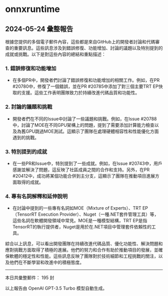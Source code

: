 # onnxruntime

## 2024-05-24 彙整報告

根據您提供的多個電子郵件內容，這些都是來自GitHub上的開發者討論和代碼審查的重要訊息。這些訊息涉及到錯誤修復、功能增加、討論的議題以及特別提到的成就或挑戰。以下是對這些內容的總結和重點描述：



### 1. 錯誤修復和功能增加

- 在多個PR中，開發者們討論了錯誤修復和功能增加的相關工作。例如，在PR #20780中，修復了一個錯誤，並在PR #20785中添加了對三個主要TRT EP快取的支援。這些工作表明團隊致力於持續改進代碼品質和功能性。



### 2. 討論的議題和挑戰

- 開發者們在不同的Issue中討論了一些議題和挑戰。例如，在Issue #20788中，討論了MOE在不同GPU架構上的問題，提到了需要添加計算能力檢查以及為舊GPU跳過MOE測試。這顯示了團隊在處理硬體相容性和性能優化方面遇到的挑戰。



### 3. 特別提到的成就

- 在一些PR和Issue中，特別提到了一些成就。例如，在Issue #20743中，用戶感謝並解決了問題，這反映了社區成員之間的合作和支持。另外，在PR #20412中，成功將某個功能合併到主分支，這顯示了團隊在推動項目進展方面取得的成就。



### 4. 專有名詞解釋和延伸說明

- 在討論中提到的一些專有名詞如MOE（Mixture of Experts）、TRT EP（TensorRT Execution Provider）、Nuget（一種.NET套件管理工具）等，這些名詞在軟體開發領域中常見。MOE是一種模型結構，TRT EP是指TensorRT的執行提供者，Nuget是用於在.NET項目中管理套件依賴性的工具。



綜合以上訊息，可以看出開發團隊在持續改進代碼品質、優化功能性、解決問題和應對挑戰方面取得了積極的進展。他們的努力和合作有助於推動項目的發展，並確保軟體的穩定性和性能。這些訊息反映了團隊對於技術細節和工程挑戰的關注，以及他們在不斷學習和改進中的積極態度。



---



本日共彙整郵件： 195 封



以上報告由 OpenAI GPT-3.5 Turbo 模型自動生成。